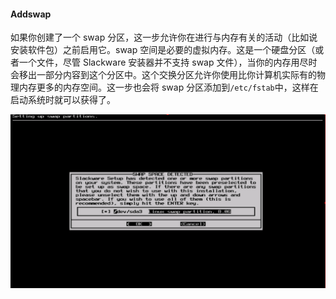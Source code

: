 #### Addswap

如果你创建了一个 swap 分区，这一步允许你在进行与内存有关的活动（比如说安装软件包）之前启用它。swap 空间是必要的虚拟内存。这是一个硬盘分区（或者一个文件，尽管 Slackware 安装器并不支持 swap 文件），当你的内存用尽时会移出一部分内容到这个分区中。这个交换分区允许你使用比你计算机实际有的物理内存更多的内存空间。这一步也会将 swap 分区添加到`/etc/fstab`中，这样在启动系统时就可以获得了。

![](../../png/setup-swap.png)
